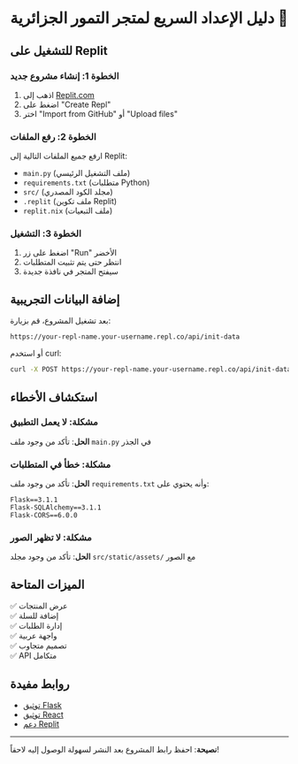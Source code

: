# دليل الإعداد السريع لمتجر التمور الجزائرية 🚀

## للتشغيل على Replit

### الخطوة 1: إنشاء مشروع جديد
1. اذهب إلى [Replit.com](https://replit.com)
2. اضغط على "Create Repl"
3. اختر "Import from GitHub" أو "Upload files"

### الخطوة 2: رفع الملفات
ارفع جميع الملفات التالية إلى Replit:
- `main.py` (ملف التشغيل الرئيسي)
- `requirements.txt` (متطلبات Python)
- `src/` (مجلد الكود المصدري)
- `.replit` (ملف تكوين Replit)
- `replit.nix` (ملف التبعيات)

### الخطوة 3: التشغيل
1. اضغط على زر "Run" الأخضر
2. انتظر حتى يتم تثبيت المتطلبات
3. سيفتح المتجر في نافذة جديدة

## إضافة البيانات التجريبية

بعد تشغيل المشروع، قم بزيارة:
```
https://your-repl-name.your-username.repl.co/api/init-data
```

أو استخدم curl:
```bash
curl -X POST https://your-repl-name.your-username.repl.co/api/init-data
```

## استكشاف الأخطاء

### مشكلة: لا يعمل التطبيق
**الحل**: تأكد من وجود ملف `main.py` في الجذر

### مشكلة: خطأ في المتطلبات
**الحل**: تأكد من وجود ملف `requirements.txt` وأنه يحتوي على:
```
Flask==3.1.1
Flask-SQLAlchemy==3.1.1
Flask-CORS==6.0.0
```

### مشكلة: لا تظهر الصور
**الحل**: تأكد من وجود مجلد `src/static/assets/` مع الصور

## الميزات المتاحة

✅ عرض المنتجات  
✅ إضافة للسلة  
✅ إدارة الطلبات  
✅ واجهة عربية  
✅ تصميم متجاوب  
✅ API متكامل  

## روابط مفيدة

- [توثيق Flask](https://flask.palletsprojects.com/)
- [توثيق React](https://react.dev/)
- [دعم Replit](https://docs.replit.com/)

---

**نصيحة**: احفظ رابط المشروع بعد النشر لسهولة الوصول إليه لاحقاً!

